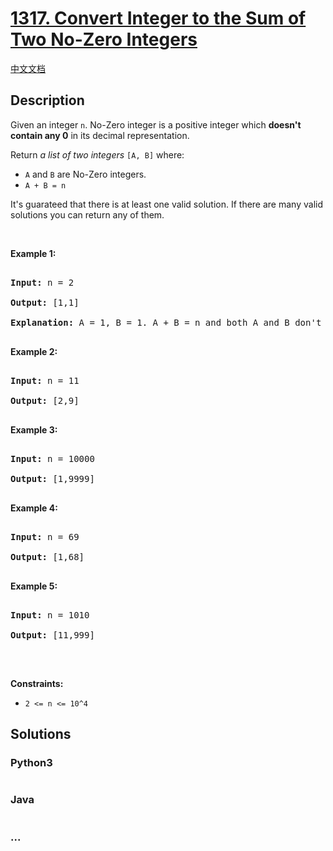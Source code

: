 # [1317. Convert Integer to the Sum of Two No-Zero Integers](https://leetcode.com/problems/convert-integer-to-the-sum-of-two-no-zero-integers)

[中文文档](/solution/1300-1399/1317.Convert%20Integer%20to%20the%20Sum%20of%20Two%20No-Zero%20Integers/README.md)

## Description

<p>Given an integer <code>n</code>. No-Zero integer is a positive integer which <strong>doesn&#39;t contain any 0</strong> in its decimal representation.</p>

<p>Return <em>a list of two integers</em> <code>[A, B]</code> where:</p>

<ul>
    <li><code>A</code> and <code>B</code> are No-Zero integers.</li>
    <li><code>A + B = n</code></li>
</ul>

<p>It&#39;s guarateed that there is at least one valid solution. If there are many valid solutions you can return any of them.</p>

<p>&nbsp;</p>

<p><strong>Example 1:</strong></p>

<pre>

<strong>Input:</strong> n = 2

<strong>Output:</strong> [1,1]

<strong>Explanation:</strong> A = 1, B = 1. A + B = n and both A and B don&#39;t contain any 0 in their decimal representation.

</pre>

<p><strong>Example 2:</strong></p>

<pre>

<strong>Input:</strong> n = 11

<strong>Output:</strong> [2,9]

</pre>

<p><strong>Example 3:</strong></p>

<pre>

<strong>Input:</strong> n = 10000

<strong>Output:</strong> [1,9999]

</pre>

<p><strong>Example 4:</strong></p>

<pre>

<strong>Input:</strong> n = 69

<strong>Output:</strong> [1,68]

</pre>

<p><strong>Example 5:</strong></p>

<pre>

<strong>Input:</strong> n = 1010

<strong>Output:</strong> [11,999]

</pre>

<p>&nbsp;</p>

<p><strong>Constraints:</strong></p>

<ul>
    <li><code>2 &lt;= n &lt;= 10^4</code></li>
</ul>

## Solutions

<!-- tabs:start -->

### **Python3**

```python

```

### **Java**

```java

```

### **...**

```

```

<!-- tabs:end -->

